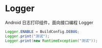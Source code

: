 # Logger
Android 日志打印组件，面向接口编程  Logger

```java
Logger.ENABLE = BuildConfig.DEBUG;
Logger.print("测试");
Logger.print(new RuntimeException("测试"));
```